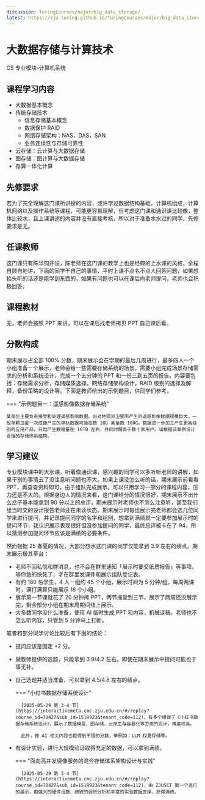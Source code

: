 ```yaml
---
discussion: TuringCourses/major/big_data_storage/
latest: https://zju-turing.github.io/TuringCourses/major/big_data_storage/
---
```


# 大数据存储与计算技术
<div class="badges">
<span class="badge cs-badge">CS 专业模块-计算机系统</span>
</div>

## 课程学习内容

- 大数据基本概念
- 传统存储技术
    - 信息存储基本概念
    - 数据保护 RAID
    - 网络存储架构：NAS，DAS，SAN
    - 业务连续性与存储可靠性
- 云存储：云计算与大数据存储
- 图存储：图计算与大数据存储
- 存算一体化计算

## 先修要求

若为了完全理解这门课所讲授的内容，或许学过数据结构基础，计算机组成，计算机网络以及操作系统等课程，可能更容易理解，但考虑这门课和通识课比较像，整体比较水，且上课讲述的内容并没有直接考核，所以对于准备水水过的同学，先修要求是无。

## 任课教师

这门课只有陈华钧开设，陈老师在这门课的教学上也是经典的上水课的风格，全程自顾自地讲，下面的同学干自己的事情，平时上课不点名不点人回答问题，如果想抬头听的话还是能学到东西的，如果有问题也可以在课后向老师提问，老师也会积极回答。

## 课程教材

无，老师会按照 PPT 来讲，可以在课后找老师拷贝 PPT 自己课后看。

## 分数构成

期末展示占全部 100% 分数，期末展示会在学期的最后几周进行，最多四人一个小组准备一个展示，老师会给一些需要存储系统的场景，需要小组完成场景存储需求的分析和系统设计，完成一个五分钟的 PPT 和一份三到五页的报告。内容要包括：存储需求分析，存储媒质选择，网络存储架构设计，RAID 级别的选择及解释，备份策略的设计等。下面是教师给出的示例题目，供同学们参考。

=== "示例题目一：遥感影像数据存储系统"

    某单位主要负责接受和处理遥感影响数据。由对地观测卫星所产生的遥感影像数据规模巨大，一般单颗卫星一次成像产生的单轨数据可能在数 10G 甚至数 100G。数据进一步加工产生更高级别的应用产品，日均产生数据量在 10TB 左右，并同时服务于数十家用户。请根据该案例设计合理的存储体系结构。

## 学习建议

专业模块课中的大水课，听着像通识课，感兴趣的同学可以多听听老师的讲解，如果干别的事情去了没注意听问题也不大。如果上课没怎么听的话，期末展示前看看 PPT，再查查资料即可，由于组队完成展示，可以只用学习一部分的课程内容，压力还是不大的。根据身边人的情况来看，这门课给分的情况很好，期末展示不出什么岔子基本能拿到 90 分以上的总评，期末展示时老师也不怎么注意听，甚至我们组当时交的设计报告老师还在未读状态。期末展示时每组展示完老师都会选几位同学来进行提问，并记录提问同学的名字和组别，想拿到满绩就一定要参加展示时的提问环节，我认识展示表现很好但没参加提问的同学，最终总评被卡在了 94，所以猜测参加提问环节应该是满绩的必要条件。

然而根据 25 春夏的情况，大部分想水这门课的同学仅能拿到 3.9 左右的绩点。期末展示极其草台：

- 老师不回私信和群消息，也不会在群里通知「展示时要交纸质报告」等事项。等你急的快死了，才在群里发课件和展示组队登记表。
- 有约 180 名学生，4 人一组约 45 个小组，展示时间为 5 分钟/组。每周两课时，满打满算只能展示 18 个小组。
- 展示第一节课就花了 20 分钟拷 PPT，两节拖堂到三节，展示了两周还没展示完，剩余部分小组在期末周期间线上展示。
- 大多数同学没什么准备，使用 AI 临时生成 PPT 和内容，机械读稿。老师也不怎么听内容，只管到 5 分钟马上打断。

笔者和部分同学讨论比较后有下面的结论：

- 提问应该是固定 +2 分。
- 做教师提供的选题，只能拿到 3.9/4.2 左右。即使在期末展示中提问可能也于事无补。
- 自己选题并适当准备，可以拿到 4.5/4.8 左右的绩点。

    === "小红书数据存储系统设计"

        [2025-05-29 第 3-4 节](https://interactivemeta.cmc.zju.edu.cn/#/replay?course_id=70427&sub_id=1518923&tenant_code=112)，有多个组做了《小红书数据存储系统设计》，展示了数据模型、图存储、云原生与容器化等方面的设计，难度较高。

        此外，做 AI 相关内容也能得到不错的分数，举例如：LLM 权重存储等。

- 有设计实验，进行大规模验证取得充足的数据，可以拿到满绩。

    === "面向高并发镜像服务的混合存储体系架构设计与实践"

        [2025-05-29 第 3-4 节](https://interactivemeta.cmc.zju.edu.cn/#/replay?course_id=70427&sub_id=1518923&tenant_code=112)，由 ZJUSCT 第一个进行的展示，由强大的硬件设施、细致的调研分析和丰富的实验数据支撑，获得满绩。
